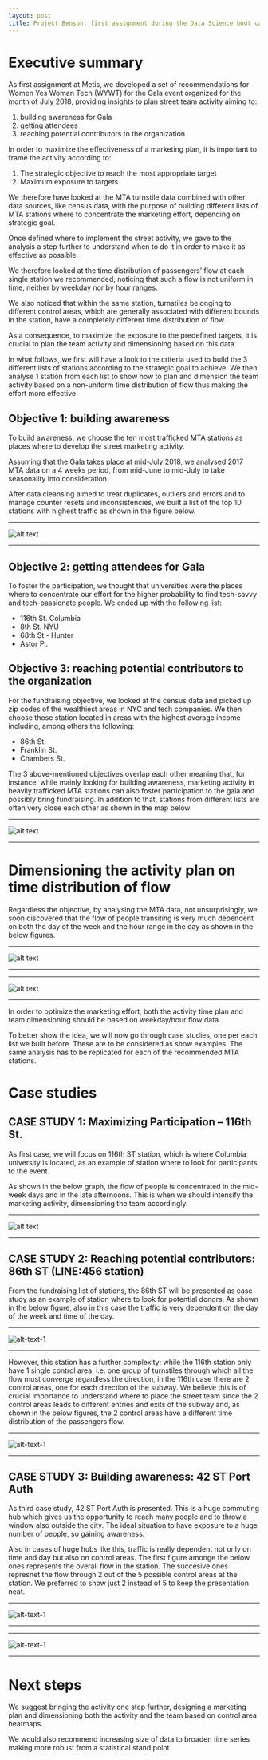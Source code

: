 ```yaml
---
layout: post
title: Project Benson, first assignment during the Data Science boot camp at Metis
---
```


# Executive summary

As first assignment at Metis, we developed a set of recommendations for Women Yes Woman Tech (WYWT) for the Gala event organized for the month of July 2018, providing insights to plan street team activity aiming to:
1. building awareness for Gala
2. getting attendees  
3. reaching potential contributors to the organization

In order to maximize the effectiveness of a marketing plan, it is important to frame the activity according to:
1)	The strategic objective to reach the most appropriate target
2)	Maximum exposure to targets

We therefore have looked at the MTA turnstile data combined with other data sources, like census data, with the purpose of building different lists of MTA stations where to concentrate the marketing effort, depending on strategic goal.

Once defined where to implement the street activity, we gave to the analysis a step further to understand when to do it in order to make it as effective as possible.

We therefore looked at the time distribution of passengers’ flow at each single station we recommended, noticing that such a flow is not uniform in time, neither by weekday nor by hour ranges.  

We also noticed that within the same station, turnstiles belonging to different control areas, which are generally associated with different bounds in the station, have a completely different time distribution of flow. 

As a consequence, to maximize the exposure to the predefined targets, it is crucial to plan the team activity and dimensioning based on this data.

In what follows, we first will have a look to the criteria used to build the 3 different lists of stations according to the strategic goal to achieve. We then analyse 1 station from each list to show how to plan and dimension the team activity based on a non-uniform time distribution of flow thus making the effort more effective

## Objective 1: building awareness
To build awareness, we choose the ten most trafficked MTA stations as places where to develop the street marketing activity. 
 
Assuming that the Gala takes place at mid-July 2018, we analysed 2017 MTA data on a 4 weeks period, from mid-June to mid-July to take seasonality into consideration. 

After data cleansing aimed to treat duplicates, outliers and errors and to manage counter resets and inconsistencies, we built a list of the top 10 stations with highest traffic as shown in the figure below.



   
   


***

![alt text](https://github.com/MauroGentile/MauroGentile.github.io/blob/master/images/Benson/top%2010%20stations.png "Top 10 trafficked MTA stations in NYC")

***





## Objective 2: getting attendees for Gala 
To foster the participation, we thought that universities were the places where to concentrate our effort for the higher probability to find tech-savvy and tech-passionate people.
We ended up with the following list:
*	116th St. Columbia
*	8th St. NYU
*	68th St - Hunter
*	Astor Pl.



## Objective 3: reaching potential contributors to the organization 
For the fundraising objective, we looked at the census data and picked up zip codes of the wealthiest areas in NYC and tech companies. We then choose those station located in areas with the highest average income including, among others the following:

*	86th St.
*	Franklin St.
*	Chambers St.



The 3 above-mentioned objectives overlap each other meaning that, for instance, while mainly looking for building awareness, marketing activity in heavily trafficked MTA stations can also foster participation to the gala and possibly bring fundraising. In addition to that, stations from different lists are often very close each other as shown in the map below

***

![alt text](https://github.com/MauroGentile/MauroGentile.github.io/blob/master/images/Benson/Picture1.png "Tech and uni")

***

# Dimensioning the activity plan on time distribution of flow
Regardless the objective, by analysing the MTA data, not unsurprisingly, we soon discovered that the flow of people transiting is very much dependent on both the day of the week and the hour range in the day as shown in the below figures.

***

![alt text](https://github.com/MauroGentile/MauroGentile.github.io/blob/master/images/Benson/by%20day.png "Flow by day")

***

***

![alt text](https://github.com/MauroGentile/MauroGentile.github.io/blob/master/images/Benson/by%20hour.png
 "Flow by hour period")
 
***
 
In order to optimize the marketing effort, both the activity time plan and team dimensioning should be based on weekday/hour flow data.

To better show the idea, we will now go through case studies, one per each list we built before. These are to be considered as show examples. The same analysis has to be replicated for each of the recommended MTA stations.



# Case studies

## CASE STUDY 1: Maximizing Participation – 116th St.
As first case, we will focus on 116th ST station, which is where Columbia university is located, as an example of station where to look for participants to the event.

As shown in the below graph, the flow of people is concentrated in the mid-week days and in the late afternoons. This is when we should intensify the marketing activity, dimensioning the team accordingly.


***

![alt text](https://github.com/MauroGentile/MauroGentile.github.io/blob/master/images/Benson/116%20th%20over%20all.png "116th overall flow")
 
***


## CASE STUDY 2: Reaching potential contributors: 86th ST (LINE:456 station)
From the fundraising list of stations, the 86th ST will be presented as case study as an example of station where to look for potential donors. As shown in the below figure, also in this case the traffic is very dependent on the day of the week and time of the day.


***

![alt-text-1](https://github.com/MauroGentile/MauroGentile.github.io/blob/master/images/Benson/86%20overall.png "86th by ca") 

***


However, this station has a further complexity: while the 116th station only have 1 single control area, i.e. one group of turnstiles through which all the flow must converge regardless the direction, in the 116th case there are 2 control areas, one for each direction of the subway. We believe this is of crucial importance to understand where to place the street team since the 2 control areas leads to different entries and exits of the subway and, as shown in the below figures, the 2 control areas have a different time distribution of the passengers flow. 

***

![alt-text-1](https://github.com/MauroGentile/MauroGentile.github.io/blob/master/images/Benson/86%20by%20ca.png "86th by ca") 

***

## CASE STUDY 3: Building awareness: 42 ST Port Auth 
As third case study, 42 ST Port Auth is presented.
This is a huge commuting hub which gives us the opportunity to reach many people and to throw a window also outside the city. The ideal situation to have exposure to a huge number of people, so gaining awareness.

Also in cases of huge hubs like this, traffic is really dependent not only on time and day but also on control areas.
The first figure amonge the below ones represents the overall flow in the station. The succesive ones represnet the flow through 2 out of the 5 possible control areas at the station. We preferred to show just 2 instead of 5 to keep the presentation neat.

***

![alt-text-1](https://github.com/MauroGentile/MauroGentile.github.io/blob/master/images/Benson/46%20overall.png "86th by ca") 

***

***

![alt-text-1](https://github.com/MauroGentile/MauroGentile.github.io/blob/master/images/Benson/42%20by%20ca.png "86th by ca") 

***


# Next steps


We suggest bringing the activity one step further, designing a marketing plan and dimensioning both the activity and the team based on control area heatmaps.

We would also recommend increasing size of data to broaden time series making more robust from a statistical stand point



